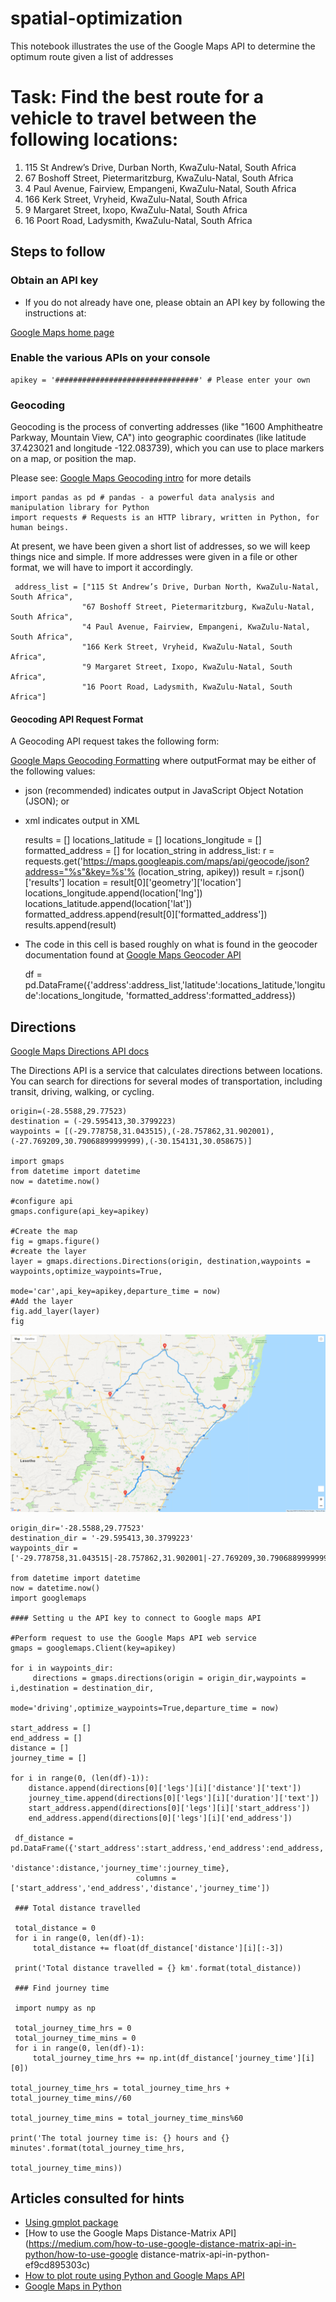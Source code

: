 # spatial-optimization
This notebook illustrates the use of the Google Maps API to determine the optimum route given a list of addresses

# Task: Find the best route for a vehicle to travel between the following locations:

1. 115 St Andrew’s Drive, Durban North, KwaZulu-Natal, South Africa
2. 67 Boshoff Street, Pietermaritzburg, KwaZulu-Natal, South Africa
3. 4 Paul Avenue, Fairview, Empangeni, KwaZulu-Natal, South Africa
4. 166 Kerk Street, Vryheid, KwaZulu-Natal, South Africa
5. 9 Margaret Street, Ixopo, KwaZulu-Natal, South Africa
6. 16 Poort Road, Ladysmith, KwaZulu-Natal, South Africa

## Steps to follow

### Obtain an API key
* If you do not already have one, please obtain an API key by following the instructions at:

[Google Maps home page](https://cloud.google.com/maps-platform/)


 ### Enable the various APIs on your console

    apikey = '################################' # Please enter your own

### Geocoding

Geocoding is the process of converting addresses (like "1600 Amphitheatre Parkway, Mountain View, CA") into 
geographic coordinates (like latitude 37.423021 and longitude -122.083739), which you can use to place markers on a map, 
or position the map.

Please see: [Google Maps Geocoding intro](https://developers.google.com/maps/documentation/geocoding/intro) for more details

    import pandas as pd # pandas - a powerful data analysis and manipulation library for Python
    import requests # Requests is an HTTP library, written in Python, for human beings.

At present, we have been given a short list of addresses, so we will keep things nice and simple.  If more addresses were given in a file or other format, we will have to import it accordingly.

     address_list = ["115 St Andrew’s Drive, Durban North, KwaZulu-Natal, South Africa",
                    "67 Boshoff Street, Pietermaritzburg, KwaZulu-Natal, South Africa",
                    "4 Paul Avenue, Fairview, Empangeni, KwaZulu-Natal, South Africa",
                    "166 Kerk Street, Vryheid, KwaZulu-Natal, South Africa",
                    "9 Margaret Street, Ixopo, KwaZulu-Natal, South Africa",
                    "16 Poort Road, Ladysmith, KwaZulu-Natal, South Africa"]
               
#### Geocoding API Request Format
A Geocoding API request takes the following form:

[Google Maps Geocoding Formatting](https://maps.googleapis.com/maps/api/geocode/outputFormat?parameters)
where outputFormat may be either of the following values:

* json (recommended) indicates output in JavaScript Object Notation (JSON); or
* xml indicates output in XML

    results = []
    locations_latitude = []
    locations_longitude = []
    formatted_address = []
    for location_string in address_list:
        r = requests.get('https://maps.googleapis.com/maps/api/geocode/json?address="%s"&key=%s'%
                         (location_string, apikey))
        result = r.json()['results']
        location = result[0]['geometry']['location']
        locations_longitude.append(location['lng'])
        locations_latitude.append(location['lat'])
        formatted_address.append(result[0]['formatted_address'])
        results.append(result)

* The code in this cell is based roughly on what is found in the geocoder documentation found at 
[Google Maps Geocoder API](https://geocoder.readthedocs.io/api.html)

    df = pd.DataFrame({'address':address_list,'latitude':locations_latitude,'longitude':locations_longitude,
                       'formatted_address':formatted_address})

## Directions

[Google Maps Directions API docs](https://developers.google.com/maps/documentation/directions/start)

The Directions API is a service that calculates directions between locations. You can search for directions for several modes of transportation, including transit, driving, walking, or cycling.

    origin=(-28.5588,29.77523)
    destination = (-29.595413,30.3799223)
    waypoints = [(-29.778758,31.043515),(-28.757862,31.902001),(-27.769209,30.79068899999999),(-30.154131,30.058675)]

    import gmaps
    from datetime import datetime
    now = datetime.now()

    #configure api
    gmaps.configure(api_key=apikey)

    #Create the map
    fig = gmaps.figure()
    #create the layer
    layer = gmaps.directions.Directions(origin, destination,waypoints = waypoints,optimize_waypoints=True,
                                        mode='car',api_key=apikey,departure_time = now)
    #Add the layer
    fig.add_layer(layer)
    fig

![Optimal route](spatial-optimization.png "Optimal route as per Google maps for our list of addresses")

    origin_dir='-28.5588,29.77523'
    destination_dir = '-29.595413,30.3799223'
    waypoints_dir = ['-29.778758,31.043515|-28.757862,31.902001|-27.769209,30.79068899999999|-30.154131,30.058675']

    from datetime import datetime
    now = datetime.now()
    import googlemaps

    #### Setting u the API key to connect to Google maps API

    #Perform request to use the Google Maps API web service
    gmaps = googlemaps.Client(key=apikey)

    for i in waypoints_dir:
         directions = gmaps.directions(origin = origin_dir,waypoints = i,destination = destination_dir,
                                      mode='driving',optimize_waypoints=True,departure_time = now)

    start_address = []
    end_address = []
    distance = []
    journey_time = []

    for i in range(0, (len(df)-1)):
        distance.append(directions[0]['legs'][i]['distance']['text'])
        journey_time.append(directions[0]['legs'][i]['duration']['text'])
        start_address.append(directions[0]['legs'][i]['start_address'])
        end_address.append(directions[0]['legs'][i]['end_address'])

     df_distance = pd.DataFrame({'start_address':start_address,'end_address':end_address,
                                'distance':distance,'journey_time':journey_time},
                                columns = ['start_address','end_address','distance','journey_time'])
                           
     ### Total distance travelled

     total_distance = 0
     for i in range(0, len(df)-1):
         total_distance += float(df_distance['distance'][i][:-3])
    
     print('Total distance travelled = {} km'.format(total_distance))

     ### Find journey time

     import numpy as np

     total_journey_time_hrs = 0
     total_journey_time_mins = 0
     for i in range(0, len(df)-1):
         total_journey_time_hrs += np.int(df_distance['journey_time'][i][0])
    
    total_journey_time_hrs = total_journey_time_hrs + total_journey_time_mins//60

    total_journey_time_mins = total_journey_time_mins%60

    print('The total journey time is: {} hours and {} minutes'.format(total_journey_time_hrs,
                                                                 total_journey_time_mins))

## Articles consulted for hints

* [Using gmplot package](https://www.geeksforgeeks.org/python-plotting-google-map-using-gmplot-package/)
* [How to use the Google Maps Distance-Matrix API](https://medium.com/how-to-use-google-distance-matrix-api-in-python/how-to-use-google distance-matrix-api-in-python-ef9cd895303c)
* [How to plot route using Python and Google Maps API](https://blog.alookanalytics.com/2017/02/05/how-to-plot-your-own-bikejogging-route-using-python-and-google-maps-api/)
* [Google Maps in Python](https://blog.goodaudience.com/google-maps-in-python-part-2-393f96196eaf)
